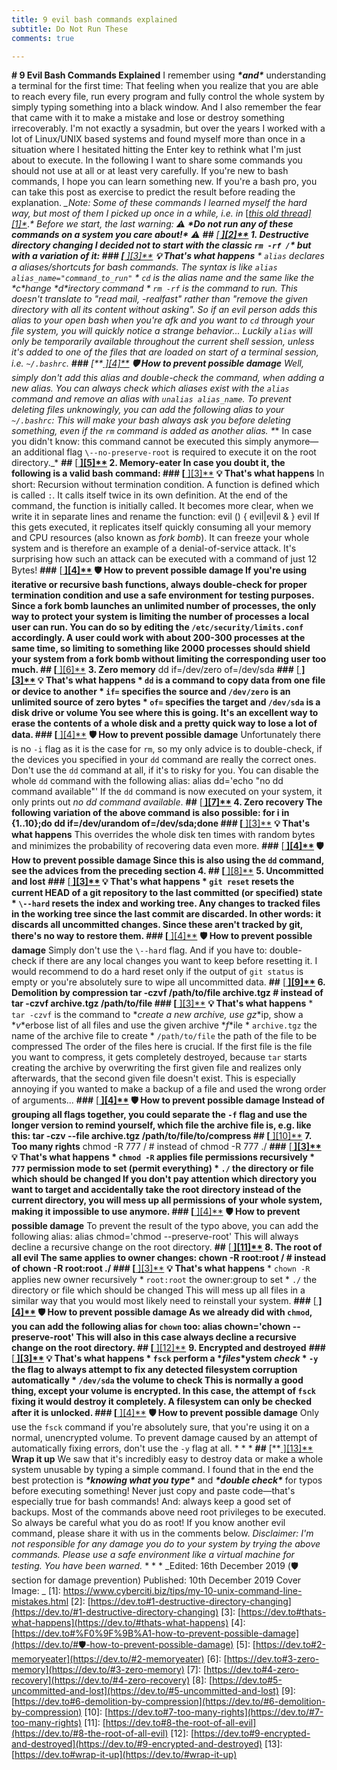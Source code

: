 ```yaml
---
title: 9 evil bash commands explained
subtitle: Do Not Run These
comments: true

---
```






**# 9 Evil Bash Commands Explained** I remember using ***\*and\**** understanding a terminal for the first time: That feeling when you realize that you are able to reach every file, run every program and fully control the whole system by simply typing something into a black window. And I also remember the fear that came with it to make a mistake and lose or destroy something irrecoverably. I'm not exactly a sysadmin, but over the years I worked with a lot of Linux/UNIX based systems and found myself more than once in a situation where I hesitated hitting the Enter key to rethink what I'm just about to execute. In the following I want to share some commands you should not use at all or at least very carefully. If you're new to bash commands, I hope you can learn something new. If you're a bash pro, you can take this post as exercise to predict the result before reading the explanation. *_Note: Some of these commands I learned myself the hard way, but most of them I picked up once in a while, i.e. in* [*[this old thread\][1]*](javascript:void())*._* Before we start, the last warning:   ⚠ ***\*_Do not run any of these commands on a system you care about!_\**** ⚠ **##**  [**[ \][2]**](javascript:void()) **1\. Destructive directory changing**  I decided not to start with the classic `rm -rf /`* but with a variation of it:   **###**  [**[ \][3]**](javascript:void()) **💡 That's what happens**  * `alias` declares a aliases/shortcuts for bash commands. The syntax is like `alias alias_name="command_to_run"` * `cd` is the alias name and the same like the *__c_*hange *_d_*irectory_ command * `rm -rf` is the command to run. This doesn't translate to "read mail, -realfast" rather than "remove the given directory with all its content without asking". So if an evil person adds this alias to your open bash when you're afk and you want to `cd` through your file system, you will quickly notice a strange behavior... Luckily `alias` will only be temporarily available throughout the current shell session, unless it's added to one of the files that are loaded on start of a terminal session, i.e. `~/.bashrc`. **###**  [**[ \][4]**](javascript:void()) **🛡 How to prevent possible damage**  Well, simply don't add this alias and double-check the command, when adding a new alias. You can always check which aliases exist with the `alias` command and remove an alias with `unalias alias_name`. To prevent deleting files unknowingly, you can add the following alias to your `~/.bashrc`:   This will make your bash always ask you before deleting something, even if the `rm` command is added as another alias. *_\* In case you didn't know: this command cannot be executed this simply anymore—an additional flag `\--no-preserve-root` is required to execute it on the root directory._* **##**  [**[ \][5]**](javascript:void()) **2\. Memory-eater**  In case you doubt it, the following is a valid bash command:   **###**  [**[ \][3]**](javascript:void()) **💡 That's what happens**  In short: Recursion without termination condition. A function is defined which is called `:`. It calls itself twice in its own definition. At the end of the command, the function is initially called. It becomes more clear, when we write it in separate lines and rename the function:               evil () {      evil|evil &    }    evil     If this gets executed, it replicates itself quickly consuming all your memory and CPU resources (also known as *_fork bomb_*). It can freeze your whole system and is therefore an example of a denial-of-service attack. It's surprising how such an attack can be executed with a command of just 12 Bytes! **###**  [**[ \][4]**](javascript:void()) **🛡 How to prevent possible damage**  If you're using iterative or recursive bash functions, always double-check for proper termination condition and use a safe environment for testing purposes. Since a fork bomb launches an unlimited number of processes, the only way to protect your system is limiting the number of processes a local user can run. You can do so by editing the `/etc/security/limits.conf` accordingly. A user could work with about 200-300 processes at the same time, so limiting to something like 2000 processes should shield your system from a fork bomb without limiting the corresponding user too much. **##**  [**[ \][6]**](javascript:void()) **3\. Zero memory**             dd if=/dev/zero of=/dev/sda     **###**  [**[ \][3]**](javascript:void()) **💡 That's what happens**  * `dd` is a command to copy data from one file or device to another * `if=` specifies the source and `/dev/zero` is an unlimited source of zero bytes * `of=` specifies the target and `/dev/sda` is a disk drive or volume You see where this is going. It's an excellent way to erase the contents of a whole disk and a pretty quick way to lose a lot of data. **###**  [**[ \][4]**](javascript:void()) **🛡 How to prevent possible damage**  Unfortunately there is no `-i` flag as it is the case for `rm`, so my only advice is to double-check, if the devices you specified in your `dd` command are really the correct ones. Don't use the `dd` command at all, if it's to risky for you. You can disable the whole `dd` command with the following alias:               alias dd='echo "no dd command available"'     If the `dd` command is now executed on your system, it only prints out *_no dd command available_*. **##**  [**[ \][7]**](javascript:void()) **4\. Zero recovery**  The following variation of the above command is also possible:               for i in {1..10};do dd if=/dev/urandom of=/dev/sda;done     **###**  [**[ \][3]**](javascript:void()) **💡 That's what happens**  This overrides the whole disk ten times with random bytes and minimizes the probability of recovering data even more. **###**  [**[ \][4]**](javascript:void()) **🛡 How to prevent possible damage**  Since this is also using the `dd` command, see the advices from the preceding section 4. **##**  [**[ \][8]**](javascript:void()) **5\. Uncommitted and lost**  **###**  [**[ \][3]**](javascript:void()) **💡 That's what happens**  * `git reset` resets the current HEAD of a git repository to the last committed (or specified) state * `\--hard` resets the index and working tree. Any changes to tracked files in the working tree since the last commit are discarded. In other words: it discards all uncommitted changes. Since these aren't tracked by git, there's no way to restore them. **###**  [**[ \][4]**](javascript:void()) **🛡 How to prevent possible damage**  Simply don't use the `\--hard` flag. And if you have to: double-check if there are any local changes you want to keep before resetting it. I would recommend to do a hard reset only if the output of `git status` is empty or you're absolutely sure to wipe all uncommitted data. **##**  [**[ \][9]**](javascript:void()) **6\. Demolition by compression**             tar -czvf /path/to/file archive.tgz    # instead of    tar -czvf archive.tgz /path/to/file     **###**  [**[ \][3]**](javascript:void()) **💡 That's what happens**  * `tar -czvf` is the command to *_c_*reate a new archive, use g*_z_*ip, show a *_v_*erbose list of all files and use the given archive *_f_*ile * `archive.tgz` the name of the archive file to create * `/path/to/file` the path of the file to be compressed The order of the files here is crucial. If the first file is the file you want to compress, it gets completely destroyed, because `tar` starts creating the archive by overwriting the first given file and realizes only afterwards, that the second given file doesn't exist. This is especially annoying if you wanted to make a backup of a file and used the wrong order of arguments... **###**  [**[ \][4]**](javascript:void()) **🛡 How to prevent possible damage**  Instead of grouping all flags together, you could separate the `-f` flag and use the longer version to remind yourself, which file the archive file is, e.g. like this:               tar -czv --file archive.tgz /path/to/file/to/compress     **##**  [**[ \][10]**](javascript:void()) **7\. Too many rights**             chmod -R 777 /    # instead of    chmod -R 777 ./     **###**  [**[ \][3]**](javascript:void()) **💡 That's what happens**  * `chmod -R` applies file permissions recursively * `777` permission mode to set (permit everything) * `./` the directory or file which should be changed If you don't pay attention which directory you want to target and accidentally take the root directory instead of the current directory, you will mess up all permissions of your whole system, making it impossible to use anymore. **###**  [**[ \][4]**](javascript:void()) **🛡 How to prevent possible damage**  To prevent the result of the typo above, you can add the following alias:               alias chmod='chmod --preserve-root'     This will always decline a recursive change on the root directory. **##**  [**[ \][11]**](javascript:void()) **8\. The root of all evil**  The same applies to owner changes:               chown -R root:root /    # instead of    chown -R root:root ./     **###**  [**[ \][3]**](javascript:void()) **💡 That's what happens**  * `chown -R` applies new owner recursively * `root:root` the owner:group to set * `./` the directory or file which should be changed This will mess up all files in a similar way that you would most likely need to reinstall your system. **###**  [**[ \][4]**](javascript:void()) **🛡 How to prevent possible damage**  As we already did with `chmod`, you can add the following alias for `chown` too:               alias chown='chown --preserve-root'     This will also in this case always decline a recursive change on the root directory. **##**  [**[ \][12]**](javascript:void()) **9\. Encrypted and destroyed**  **###**  [**[ \][3]**](javascript:void()) **💡 That's what happens**  * `fsck` perform a *_f_*ile*_s_*ystem *_c_*hec*_k_* * `-y` the flag to always attempt to fix any detected filesystem corruption automatically * `/dev/sda` the volume to check This is normally a good thing, except your volume is encrypted. In this case, the attempt of `fsck` fixing it would destroy it completely. A filesystem can only be checked after it is unlocked. **###**  [**[ \][4]**](javascript:void()) **🛡 How to prevent possible damage**  Only use the `fsck` command if you're absolutely sure, that you're using it on a normal, unencrypted volume. To prevent damage caused by an attempt of automatically fixing errors, don't use the `-y` flag at all. * * * **##**  [**[ \][13]**](javascript:void()) **Wrap it up**  We saw that it's incredibly easy to destroy data or make a whole system unusable by typing a simple command. I found that in the end the best protection is ***\*knowing what you type\**** and ***\*double check\**** for typos before executing something! Never just copy and paste code—that's especially true for bash commands! And: always keep a good set of backups. Most of the commands above need root privileges to be executed. So always be careful what you do as root! If you know another evil command, please share it with us in the comments below. *_Disclaimer: I'm not responsible for any damage you do to your system by trying the above commands. Please use a safe environment like a virtual machine for testing. You have been warned._* * * * _Edited: 16th December 2019 (🛡 section for damage prevention)   Published: 10th December 2019   Cover Image: _ [1]: https://www.cyberciti.biz/tips/my-10-unix-command-line-mistakes.html [2]: [https://dev.to#1-destructive-directory-changing](https://dev.to/#1-destructive-directory-changing) [3]: [https://dev.to#thats-what-happens](https://dev.to/#thats-what-happens) [4]: [https://dev.to#%F0%9F%9B%A1-how-to-prevent-possible-damage](https://dev.to/#🛡-how-to-prevent-possible-damage) [5]: [https://dev.to#2-memoryeater](https://dev.to/#2-memoryeater) [6]: [https://dev.to#3-zero-memory](https://dev.to/#3-zero-memory) [7]: [https://dev.to#4-zero-recovery](https://dev.to/#4-zero-recovery) [8]: [https://dev.to#5-uncommitted-and-lost](https://dev.to/#5-uncommitted-and-lost) [9]: [https://dev.to#6-demolition-by-compression](https://dev.to/#6-demolition-by-compression) [10]: [https://dev.to#7-too-many-rights](https://dev.to/#7-too-many-rights) [11]: [https://dev.to#8-the-root-of-all-evil](https://dev.to/#8-the-root-of-all-evil) [12]: [https://dev.to#9-encrypted-and-destroyed](https://dev.to/#9-encrypted-and-destroyed) [13]: [https://dev.to#wrap-it-up](https://dev.to/#wrap-it-up) 